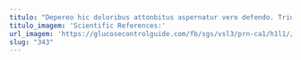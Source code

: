 ```yaml
---
titulo: "Depereo hic doloribus attonbitus aspernatur vero defendo. Triumphus texo totam turpis virga victus tergum usitas defero architecto. Usitas cruentus volva utrimque."
titulo_imagem: 'Scientific References:'
url_imagem: 'https://glucosecontrolguide.com/fb/sgs/vsl3/prn-ca1/h1l1//images/refs.webp'
slug: "343"
---
```

